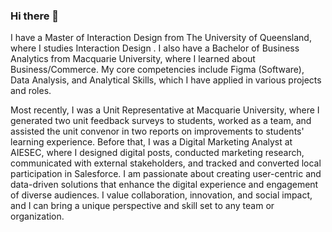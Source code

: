 ### Hi there 👋

I have a Master of Interaction Design from The University of Queensland, where I studies Interaction Design . I also have a Bachelor of Business Analytics from Macquarie University, where I learned about Business/Commerce. My core competencies include Figma (Software), Data Analysis, and Analytical Skills, which I have applied in various projects and roles.

Most recently, I was a Unit Representative at Macquarie University, where I generated two unit feedback surveys to students, worked as a team, and assisted the unit convenor in two reports on improvements to students' learning experience. Before that, I was a Digital Marketing Analyst at AIESEC, where I designed digital posts, conducted marketing research, communicated with external stakeholders, and tracked and converted local participation in Salesforce. I am passionate about creating user-centric and data-driven solutions that enhance the digital experience and engagement of diverse audiences. I value collaboration, innovation, and social impact, and I can bring a unique perspective and skill set to any team or organization.


<!--
**carriewang1/carriewang1** is a ✨ _special_ ✨ repository because its `README.md` (this file) appears on your GitHub profile.

Here are some ideas to get you started:

- 🔭 I’m currently studying at The University of Queensland.
- 🌱 I’m currently learning C#,Java,Python, Front-end and Interacting Design.
- 👯 I’m looking to collaborate on ...
- 🤔 I’m looking for help with ...
- 💬 Ask me about ...
- 📫 How to reach me: ...
- 😄 Pronouns: she/her
- ⚡ Fun fact: love baking ,sweet tooth~ ~
-->
